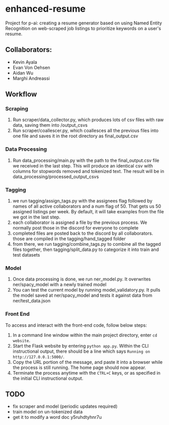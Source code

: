 # enhanced-resume
Project for p-ai: creating a resume generator based on using Named Entity Recognition on web-scraped job listings to prioritize keywords on a user's resume.

## Collaborators:
- Kevin Ayala
- Evan Von Oehsen
- Aidan Wu
- Marghi Andreassi


## Workflow

### Scraping
1. Run scraper/data_collector.py, which produces lots of csv files with raw data, saving them into /output_csvs
2. Run scraper/coallescer.py, which coallesces all the previous files into one file and saves it in the root directory as final_output.csv

### Data Processing
1. Run data_processing/main.py with the path to the final_output.csv file we received in the last step. This will produce an identical csv with columns for stopwords removed and tokenized text. The result will be in data_processing/processed_output_csvs

### Tagging
1. we run tagging/assign_tags.py with the assignees flag followed by names of all active collaborators and a num flag of 50. That gets us 50 assigned listings per week. By default, it will take examples from the file we got in the last step.
2. each collaborator is assigned a file by the previous process. We normally post those in the discord for everyone to complete
3. completed files are posted back to the discord by all collaborators. those are compiled in the tagging/hand_tagged folder
4. from there, we run tagging/combine_tags.py to combine all the tagged files together, then tagging/split_data.py to categorize it into train and test datasets

### Model
1. Once data processing is done, we run ner_model.py. It overwrites ner/spacy_model with a newly trained model
2. You can test the current model by running model_validatory.py. It pulls the model saved at ner/spacy_model and tests it against data from ner/test_data.json

### Front End
To access and interact with the front-end code, follow below steps:
1. In a command line window within the main project directory, enter ``cd website``.
2. Start the Flask website by entering ``python app.py``. Within the CLI instructional output, there should be a line which says ```Running on http://127.0.0.1:5000/```. 
3. Copy the URL portion of the message, and paste it into a browser while the process is still running. The home page should now appear.
4. Terminate the process anytime with the ```CTRL+C``` keys, or as specified in the initial CLI instructional output.

## TODO
- fix scraper and model (periodic updates required)
- train model on un-tokenized data
- get it to modify a word doc
y5ruhdtyhnr7u